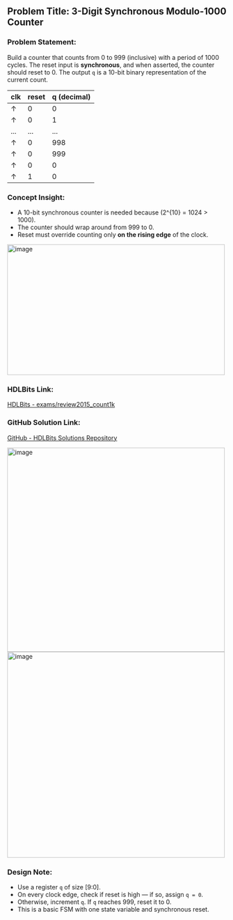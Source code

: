## Problem Title: 3-Digit Synchronous Modulo-1000 Counter  
### Problem Statement:  
Build a counter that counts from 0 to 999 (inclusive) with a period of 1000 cycles. The reset input is **synchronous**, and when asserted, the counter should reset to 0. The output `q` is a 10-bit binary representation of the current count.

| clk | reset | q (decimal) |
|-----|--------|-------------|
| ↑   | 0      | 0           |
| ↑   | 0      | 1           |
| ... | ...    | ...         |
| ↑   | 0      | 998         |
| ↑   | 0      | 999         |
| ↑   | 0      | 0           |
| ↑   | 1      | 0           |

### Concept Insight:
- A 10-bit synchronous counter is needed because \(2^{10} = 1024 > 1000\).
- The counter should wrap around from 999 to 0.
- Reset must override counting only **on the rising edge** of the clock.

<img width="500" height="300" alt="image" src="https://github.com/user-attachments/assets/7d29bdb9-90f7-4ced-9a96-bfc0a2f840dc" />

### HDLBits Link:  
[HDLBits - exams/review2015_count1k](https://hdlbits.01xz.net/wiki/Exams/review2015_count1k)

### GitHub Solution Link:  
[GitHub - HDLBits Solutions Repository](https://github.com/EswarAdithya011/HDLBits/blob/main/Problem%20Sets/3.%20Circuits/Building%20Larger%20circuits/3.10.1%20Counter%20with%20period%201000/review2015_count1k.v)

<img width="500" height="469" alt="image" src="https://github.com/user-attachments/assets/bd9005d8-fad1-41fd-983e-5bae88cfe88d" />

<img width="500" height="473" alt="image" src="https://github.com/user-attachments/assets/c4309cf4-6537-4727-a536-2f346f8680e6" />

### Design Note:
- Use a register `q` of size [9:0].
- On every clock edge, check if reset is high — if so, assign `q = 0`.
- Otherwise, increment `q`. If `q` reaches 999, reset it to 0.
- This is a basic FSM with one state variable and synchronous reset.
